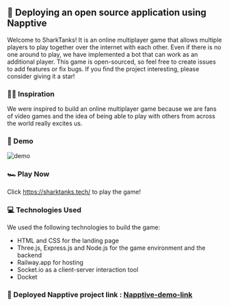 ## 🚀 Deploying an open source application using Napptive

Welcome to SharkTanks! It is an online multiplayer game that allows multiple players to play together over the internet with each other. Even if there is no one around to play, we have implemented a bot that can work as an additional player. This game is open-sourced, so feel free to create issues to add features or fix bugs. If you find the project interesting, please consider giving it a star!

### 💪🏻 Inspiration
We were inspired to build an online multiplayer game because we are fans of video games and the idea of being able to play with others from across the world really excites us.

### 🚦 Demo
![demo](https://d112y698adiu2z.cloudfront.net/photos/production/software_photos/002/338/753/datas/original.png)

### 🏎 Play Now
Click https://sharktanks.tech/ to play the game!

### 💻 Technologies Used
We used the following technologies to build the game:

- HTML and CSS for the landing page
- Three.js, Express.js and Node.js for the game environment and the backend
- Railway.app for hosting
- Socket.io as a client-server interaction tool
- Docket

### 🚧 Deployed Napptive project link : [Napptive-demo-link](https://nginx-ingress-cgnggjlt998c97mfuj2g.apps.playground.napptive.dev/)
